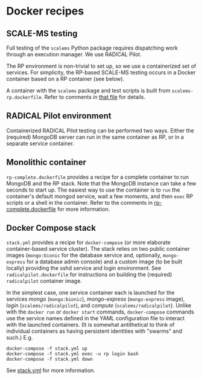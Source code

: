 # Docker recipes

## SCALE-MS testing

Full testing of the `scalems` Python package requires dispatching
work through an execution manager. We use RADICAL Pilot.

The RP environment is non-trivial to set up, so we use a containerized
set of services. For simplicity, the RP-based SCALE-MS testing occurs
in a Docker container based on a RP container (see below).

A container with the `scalems` package and test scripts is built from
`scalems-rp.dockerfile`. Refer to comments in [that file](scalems-rp.dockerfile) for details.

## RADICAL Pilot environment

Containerized RADICAL Pilot testing can be performed two ways.
Either the (required) MongoDB server can run in the same container
as RP, or in a separate service container.

## Monolithic container

`rp-complete.dockerfile` provides a recipe for a complete container
to run MongoDB and the RP stack. Note that the MongoDB instance can
take a few seconds to start up. The easiest way to use the container
is to `run` the container's default mongod service, wait a few moments,
and then `exec` RP scripts or a shell in the container. Refer to the
comments in [rp-complete.dockerfile](rp-complete.dockerfile) for more information.

## Docker Compose stack

`stack.yml` provides a recipe for `docker-compose` (or more elaborate
container-based service cluster). The stack relies on two public
container images (`mongo:bionic` for the database service and, optionally,
`mongo-express` for a database admin console) and a custom image
(to be built locally) providing the sshd service and login environment.
See `radicalpilot.dockerfile` for instructions on
building the (required) `radicalpilot` container image.

In the simplest case, one service container each is launched for the services
*mongo* (`mongo:bionic`),
*mongo-express* (`mongo-express` image),
*login* (`scalems/radicalpilot`), and
*compute* (`scalems/radicalpilot`).
Unlike with the `docker run` or `docker start` commands,
`docker-compose` commands use the service names defined in the YAML configuration
file to interact with the launched containers.
(It is somewhat antithetical to think of individual containers as having persistent
identities with "swarms" and such.)
E.g.

    docker-compose -f stack.yml up
    docker-compose -f stack.yml exec -u rp login bash
    docker-compose -f stack.yml down

See [stack.yml](stack.yml) for more information.
